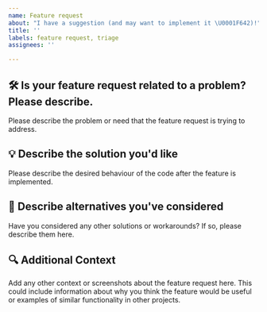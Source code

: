 ```yaml
---
name: Feature request
about: "I have a suggestion (and may want to implement it \U0001F642)!"
title: ''
labels: feature request, triage
assignees: ''

---
```


## 🛠️ Is your feature request related to a problem? Please describe.
Please describe the problem or need that the feature request is trying to address.

## 💡 Describe the solution you'd like
Please describe the desired behaviour of the code after the feature is implemented.

## 🤔 Describe alternatives you've considered
Have you considered any other solutions or workarounds? If so, please describe them here.

## 🔍 Additional Context
Add any other context or screenshots about the feature request here. This could include information about why you think the feature would be useful or examples of similar functionality in other projects.

